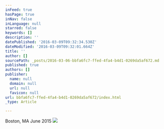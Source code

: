 ```yaml
---
inFeed: true
hasPage: true
inNav: false
inLanguage: null
starred: false
keywords: []
description: ''
datePublished: '2016-03-09T09:32:34.530Z'
dateModified: '2016-03-09T09:32:01.664Z'
title: ''
author: []
sourcePath: _posts/2016-03-06-bbfa6fc7-ffed-4fa4-b4d1-0269da5af672.md
published: true
authors: []
publisher:
  name: null
  domain: null
  url: null
  favicon: null
url: bbfa6fc7-ffed-4fa4-b4d1-0269da5af672/index.html
_type: Article

---
```

Boston, MA June 2015
![](https://the-grid-user-content.s3-us-west-2.amazonaws.com/d85a3185-2d77-48fc-a4c6-df46c4e88ff0.png)